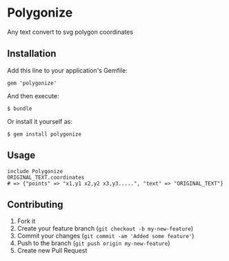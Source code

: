 # Polygonize

Any text convert to svg polygon coordinates

## Installation

Add this line to your application's Gemfile:

    gem 'polygonize'

And then execute:

    $ bundle

Or install it yourself as:

    $ gem install polygonize

## Usage

    include Polygonize
    ORIGINAL_TEXT.coordinates
    # => {"points" => "x1,y1 x2,y2 x3,y3.....", "text" => "ORIGINAL_TEXT"}

## Contributing

1. Fork it
2. Create your feature branch (`git checkout -b my-new-feature`)
3. Commit your changes (`git commit -am 'Added some feature'`)
4. Push to the branch (`git push origin my-new-feature`)
5. Create new Pull Request
